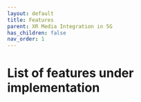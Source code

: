 ```yaml
---
layout: default
title: Features
parent: XR Media Integration in 5G
has_children: false
nav_order: 1
---
```


# List of features under implementation
